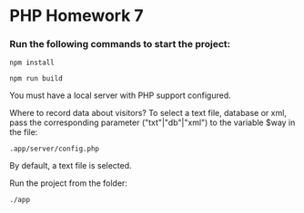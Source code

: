 # PHP Homework 7

### Run the following commands to start the project:

```
npm install
```
```
npm run build
```
You must have a local server with PHP support configured.

Where to record data about visitors? 
To select a text file, database or xml, 
pass the corresponding parameter ("txt"|"db"|"xml")
to the variable $way in the file: 
```
.app/server/config.php 
```
By default, a text file is selected.

Run the project from the folder:
```
./app
```

